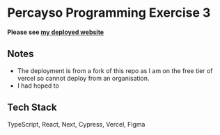 # Percayso Programming Exercise 3

**Please see [my deployed website](https://suzinewswebsite.vercel.app/)**

## Notes
 
- The deployment is from a fork of this repo as I am on the free tier of vercel so cannot deploy from an organisation.
- I had hoped to 

## Tech Stack

TypeScript, React, Next, Cypress, Vercel, Figma


